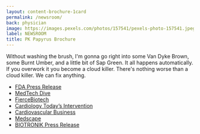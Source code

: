 ```yaml
---
layout: content-brochure-1card
permalink: /newsroom/
back: physician
image: https://images.pexels.com/photos/157541/pexels-photo-157541.jpeg?auto=compress&cs=tinysrgb&dpr=2&h=750&w=1260
label: NEWSROOM
title: PK Papyrus Brochure
---
```


Without washing the brush, I'm gonna go right into some Van Dyke Brown, some Burnt Umber, and a little bit of Sap Green. It all happens automatically. If you overwork it you become a cloud killer. There's nothing worse than a cloud killer. We can fix anything.

<ul class='icon pressrelease'>
    <li><a href="https://www.fda.gov/NewsEvents/Newsroom/PressAnnouncements/ucm620603.htm" target="_blank">FDA
            Press Release</a></li>
    <li><a href="https://www.medtechdive.com/news/stent-to-seal-coronary-artery-perforations-gets-fda-nod/532438/"
            target="_blank">MedTech
            Dive</a></li>
    <li><a href="https://www.fiercebiotech.com/medtech/fda-approves-first-rescue-stent-to-seal-coronary-artery-tears-17-years"
            target="_blank">FierceBiotech</a></li>
    <li><a href="https://www.healio.com/cardiac-vascular-intervention/percutaneous-coronary-intervention/news/online/%7Bb3df2144-b269-4c0c-8920-c38cee04bc63%7D/fda-approves-stent-system-for-acute-coronary-artery-perforations"
            target="_blank">Cardiology
            Today’s Intervention</a></li>
    <li><a href="https://www.cardiovascularbusiness.com/topics/coronary-intervention-surgery/covered-stent-fda-approval-coronary-perforations"
            target="_blank">Cardiovascular
            Business</a></li>
    <li><a href="https://www.medscape.com/viewarticle/902026" target="_blank">Medscape</a></li>
    <li><a href="https://www.biotronik.com/en-us/newsroom/press-releases/press-release-pk-papyrus-sep14-us"
            target="_blank">BIOTRONIK
            Press Release</a></li>
</ul>
